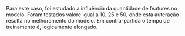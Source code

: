 Para este caso, foi estudado a influência da quantidade de features no modelo. Foram testados valore igual a 10, 25 e 50, onde esta auteração resulta no melhoramento do modelo. Em contra-partida o tempo de treinamento é, logicamente alongado.    
